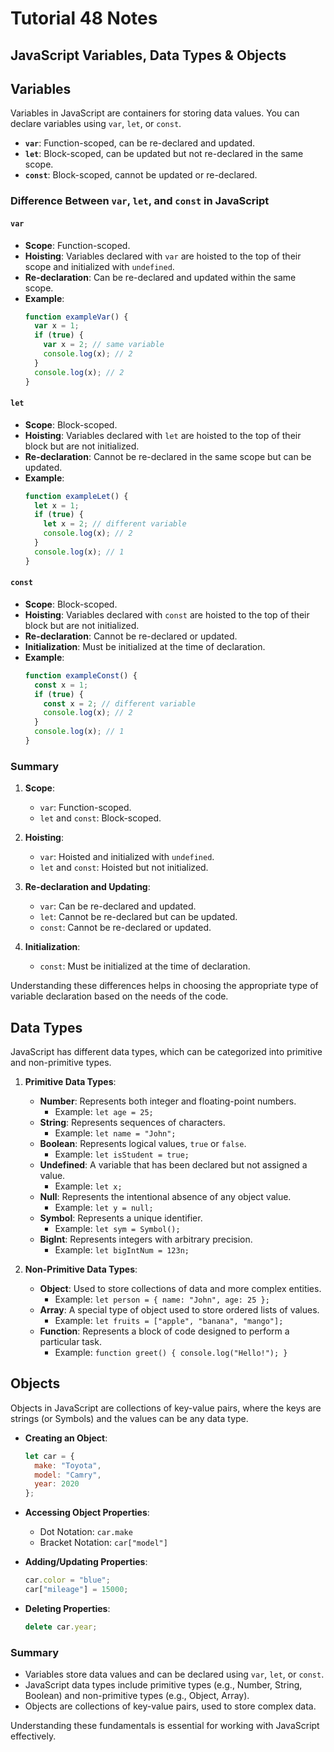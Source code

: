 # Tutorial **48** Notes

## JavaScript Variables, Data Types & Objects

## Variables
Variables in JavaScript are containers for storing data values. You can declare variables using `var`, `let`, or `const`.

- **`var`**: Function-scoped, can be re-declared and updated.
- **`let`**: Block-scoped, can be updated but not re-declared in the same scope.
- **`const`**: Block-scoped, cannot be updated or re-declared.

### Difference Between `var`, `let`, and `const` in JavaScript

#### `var`
- **Scope**: Function-scoped.
- **Hoisting**: Variables declared with `var` are hoisted to the top of their scope and initialized with `undefined`.
- **Re-declaration**: Can be re-declared and updated within the same scope.
- **Example**:
  ```javascript
  function exampleVar() {
    var x = 1;
    if (true) {
      var x = 2; // same variable
      console.log(x); // 2
    }
    console.log(x); // 2
  }
  ```

#### `let`
- **Scope**: Block-scoped.
- **Hoisting**: Variables declared with `let` are hoisted to the top of their block but are not initialized.
- **Re-declaration**: Cannot be re-declared in the same scope but can be updated.
- **Example**:
  ```javascript
  function exampleLet() {
    let x = 1;
    if (true) {
      let x = 2; // different variable
      console.log(x); // 2
    }
    console.log(x); // 1
  }
  ```

#### `const`
- **Scope**: Block-scoped.
- **Hoisting**: Variables declared with `const` are hoisted to the top of their block but are not initialized.
- **Re-declaration**: Cannot be re-declared or updated.
- **Initialization**: Must be initialized at the time of declaration.
- **Example**:
  ```javascript
  function exampleConst() {
    const x = 1;
    if (true) {
      const x = 2; // different variable
      console.log(x); // 2
    }
    console.log(x); // 1
  }
  ```

### Summary

1. **Scope**:
   - `var`: Function-scoped.
   - `let` and `const`: Block-scoped.
   
2. **Hoisting**:
   - `var`: Hoisted and initialized with `undefined`.
   - `let` and `const`: Hoisted but not initialized.

3. **Re-declaration and Updating**:
   - `var`: Can be re-declared and updated.
   - `let`: Cannot be re-declared but can be updated.
   - `const`: Cannot be re-declared or updated.

4. **Initialization**:
   - `const`: Must be initialized at the time of declaration.

Understanding these differences helps in choosing the appropriate type of variable declaration based on the needs of the code.

## Data Types
JavaScript has different data types, which can be categorized into primitive and non-primitive types.

1. **Primitive Data Types**:
   - **Number**: Represents both integer and floating-point numbers.
     - Example: `let age = 25;`
   - **String**: Represents sequences of characters.
     - Example: `let name = "John";`
   - **Boolean**: Represents logical values, `true` or `false`.
     - Example: `let isStudent = true;`
   - **Undefined**: A variable that has been declared but not assigned a value.
     - Example: `let x;`
   - **Null**: Represents the intentional absence of any object value.
     - Example: `let y = null;`
   - **Symbol**: Represents a unique identifier.
     - Example: `let sym = Symbol();`
   - **BigInt**: Represents integers with arbitrary precision.
     - Example: `let bigIntNum = 123n;`

2. **Non-Primitive Data Types**:
   - **Object**: Used to store collections of data and more complex entities.
     - Example: `let person = { name: "John", age: 25 };`
   - **Array**: A special type of object used to store ordered lists of values.
     - Example: `let fruits = ["apple", "banana", "mango"];`
   - **Function**: Represents a block of code designed to perform a particular task.
     - Example: `function greet() { console.log("Hello!"); }`

## Objects
Objects in JavaScript are collections of key-value pairs, where the keys are strings (or Symbols) and the values can be any data type.

- **Creating an Object**:
  ```javascript
  let car = {
    make: "Toyota",
    model: "Camry",
    year: 2020
  };
  ```

- **Accessing Object Properties**:
  - Dot Notation: `car.make`
  - Bracket Notation: `car["model"]`

- **Adding/Updating Properties**:
  ```javascript
  car.color = "blue";
  car["mileage"] = 15000;
  ```

- **Deleting Properties**:
  ```javascript
  delete car.year;
  ```

### Summary
- Variables store data values and can be declared using `var`, `let`, or `const`.
- JavaScript data types include primitive types (e.g., Number, String, Boolean) and non-primitive types (e.g., Object, Array).
- Objects are collections of key-value pairs, used to store complex data.

Understanding these fundamentals is essential for working with JavaScript effectively.